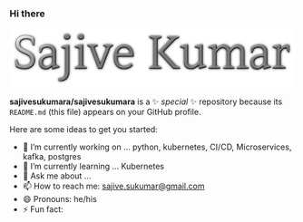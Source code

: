 ### Hi there

[![image](https://github.com/sajivesukumara/sajivesukumara/blob/main/sajive2.png)](https://github.com/sajivesukumar)


**sajivesukumara/sajivesukumara** is a ✨ _special_ ✨ repository because its `README.md` (this file) appears on your GitHub profile.

Here are some ideas to get you started:

- 🔭 I’m currently working on ... python, kubernetes, CI/CD, Microservices, kafka, postgres
- 🌱 I’m currently learning ... Kubernetes
- 💬 Ask me about ...
- 📫 How to reach me: sajive.sukumar@gmail.com  
- 😄 Pronouns: he/his
- ⚡ Fun fact: 

